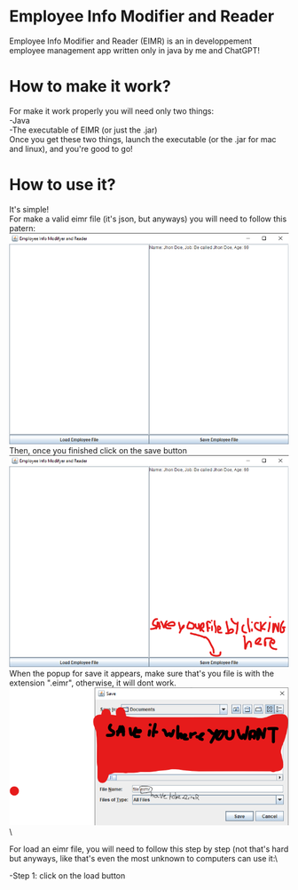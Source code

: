 # Employee Info Modifier and Reader
Employee Info Modifier and Reader (EIMR) is an in developpement employee management app written only in java by me and ChatGPT! 
# How to make it work?
For make it work properly you will need only two things:\
-Java\
-The executable of EIMR (or just the .jar)\
Once you get these two things, launch the executable (or the .jar for mac and linux), and you're good to go!
# How to use it?
It's simple!\
For make a valid eimr file (it's json, but anyways) you will need to follow this patern:\
![img1](/readme_images/img1.png)\
Then, once you finished click on the save button\
![img2](/readme_images/img2.png)\
When the popup for save it appears, make sure that's you file is with the extension ".eimr", otherwise, it will dont work.\
![img3](/readme_images/img3.png)\

For load an eimr file, you will need to follow this step by step (not that's hard but anyways, like that's even the most unknown to computers can use it:\

-Step 1: click on the load button
